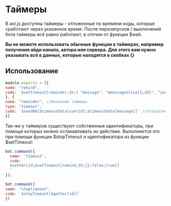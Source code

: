 # Таймеры

В aoi.js доступны таймеры - отложенные по времени коды, которые сработают через указанное время. После перезапусков / выключений бота таймеры всё равно работают, в отлчии от функции $wait. 

**__Вы не можете использовать обычные функции в таймерах, например получения айди канала, автора или сервера. Для этого вам нужно указывать всё в данных, которые находятся в скобках {}__**

## Использование

```javascript
module.exports = [{
name: "remind",
code: `$setTimeout[reminder;1h;{ "message": "$messageSlice[1;20]", "userid": "$authorID" }]` // Запускает таймер с переменными сообщения и айди автора на один час 
}, {
name: "reminder", //Название таймера
type: "timeout",
code: `$sendDm[$timeoutData[userid];$timeoutData[message]]` //Отправляет в личные сообщения пользователю то сообщение, которое он указал в предыдущей команде
}]
```

Так-же у таймеров существуют собственные идентификаторы, при помощи которых можно останавливать их действие. Выполняется это при помощи функции $stopTimeout и идентификатора из функции $setTimeout:
```javascript
bot.command({
  name: 'timeout',
  code: `
  $setVar[id;$setTimeout[remind;2h;{};false;true]]
  `
});

bot.command({
name: "stoptimeout",
code: `$stopTimeout[$getVar[id]]`
})
```

